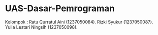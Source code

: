 # UAS-Dasar-Pemrograman
Kelompok : Ratu Qurratul Aini (1237050084). Rizki Syukur (1237050087). Yulia Lestari Ningsih (1237050098).

